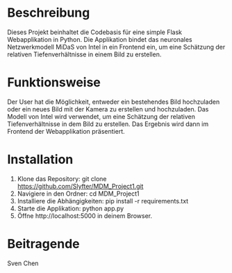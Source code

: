 # Beschreibung
Dieses Projekt beinhaltet die Codebasis für eine simple Flask Webapplikation in Python. Die Applikation bindet das neuronales Netzwerkmodell MiDaS von Intel in ein Frontend ein, um eine Schätzung der relativen Tiefenverhältnisse in einem Bild zu erstellen.

# Funktionsweise
Der User hat die Möglichkeit, entweder ein bestehendes Bild hochzuladen oder ein neues Bild mit der Kamera zu erstellen und hochzuladen. Das Modell von Intel wird verwendet, um eine Schätzung der relativen Tiefenverhältnisse in dem Bild zu erstellen. Das Ergebnis wird dann im Frontend der Webapplikation präsentiert.

# Installation
  1. Klone das Repository: git clone https://github.com/Slyfter/MDM_Project1.git
  2. Navigiere in den Ordner: cd MDM_Project1
  3. Installiere die Abhängigkeiten: pip install -r requirements.txt
  4. Starte die Applikation: python app.py
  5. Öffne http://localhost:5000 in deinem Browser.

# Beitragende
Sven Chen

